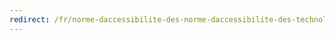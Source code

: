 ```yaml
---
redirect: /fr/norme-daccessibilite-des-norme-daccessibilite-des-technologies-de-linformation-et-des-communications-tic-premiere-phase/
---
```

